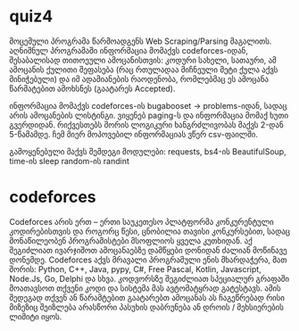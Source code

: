 # quiz4
  მოცემული პროგრამა წარმოადგენს Web Scraping/Parsing მაგალითს. აღნიშნულ პროგრამაში ინფორმაცია მომაქვს codeforces-იდან, შესაბალისად
თითოეული ამოცანისთვის: კოდური სახელი, სათაური, ამ ამოცანის ქულითი შეფასება (რაც რთულადაა მიჩნეული მეტი ქულა აქვს მინიჭებული)
და იმ ადამიანების რაოდენობა, რომლებმაც ეს ამოცანა წარმატებით ამოხსნეს (გაატარეს Accepted). 

  ინფორმაცია მომაქვს codeforces-ის bugabooset -> problems-იდან, სადაც არის ამოცანების ლისტინგი. ვიყენებ paging-ს და ინფორმაცია მომაქ
ხუთი გვერდიდან. რიქვესთებს შორის ლოგიკური ხანგრძლივობას მაქვს 2-დან 5-წამამდე. ჩემ მიერ მოპოვებილ ინფორმაციას ვწერ csv-ფაილში.

გამოყენებული მაქვს შემდეგი მოდულები: requests, bs4-ის BeautifulSoup, time-ის sleep
random-ის randint

# codeforces
  Codeforces არის ერთ – ერთი საუკეთესო პლატფორმა კონკურენტული კოდირებისთვის და როგორც წესი, ცნობილია თავისი  კონკურსებით,
სადაც მონაწილეობენ პროგრამისტები მსოფლიოს ყველა კუთხიდან. აქ შეგიძლიათ ივარჯიშოთ ამოცანაებზე დამწყები დონიდან ძალიან მოწინავე დონემდე.
Codeforces აქვს მრავალი პროგრამული ენის მხარდაჭერა, მათ შორის: Python, C++, Java, pypy, C#, Free Pascal, Kotlin, Javascript, Node.Js, Go, Delphi და სხვა.
კოდვორსზე შეგიძლიათ სპეციალურ გრაფაში მოათავსოთ თქვენი კოდი და სისტემა მას ავტომატყრად გატესტავს. ამის შედეგად თქვენ ან წარამტებით გაატარებთ ამოცანას ას ჩაგეწრებად
რისი მიზეზიც შეიზლება არასწორი პასუხის დაბრუნება ან დროის / მეხსიერების ლიმიტი იყოს.

